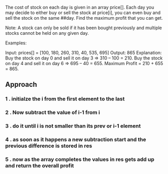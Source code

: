 The cost of stock on each day is given in an array price[]. Each day you may decide to either buy or sell the stock at price[i], you can even buy and sell the stock on the same ##day. Find the maximum profit that you can get.

Note: A stock can only be sold if it has been bought previously and multiple stocks cannot be held on any given day.

Examples:

Input: prices[] = [100, 180, 260, 310, 40, 535, 695]
Output: 865
Explanation: Buy the stock on day 0 and sell it on day 3 => 310 – 100 = 210. Buy the stock on day 4 and sell it on day 6 => 695 – 40 = 655. Maximum Profit = 210 + 655 = 865.


## Approach

### 1 . initialze the i from the first element to the last 
### 2 . Now subtract the value of i-1 from i 
### 3 . do it until i is not smaller than its prev or i-1 element 
### 4 . as soon as it happens a new subtraction start and the previous difference is stored in res
### 5 . now as the array completes the values in res gets add up and return the overall profit



